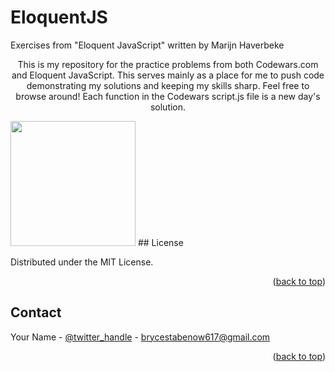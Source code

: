 # EloquentJS
Exercises from "Eloquent JavaScript" written by Marijn Haverbeke

<div id="top"></div>

  <p align="center">
    This is my repository for the practice problems from both Codewars.com and Eloquent JavaScript. This serves mainly as a place for me to push code demonstrating my solutions and keeping my skills sharp. Feel free to browse around! Each function in the Codewars script.js file is a new day's solution.
  </p>
</div>

<img src="https://eloquentjavascript.net/img/cover.jpg" height="auto" width="200px">
<!-- LICENSE -->
## License

Distributed under the MIT License.

<p align="right">(<a href="#top">back to top</a>)</p>



<!-- CONTACT -->
## Contact

Your Name - [@twitter_handle](https://twitter.com/BryceStabenow) - brycestabenow617@gmail.com

<p align="right">(<a href="#top">back to top</a>)</p>



<!-- MARKDOWN LINKS & IMAGES -->
<!-- https://www.markdownguide.org/basic-syntax/#reference-style-links -->
[contributors-shield]: https://img.shields.io/github/contributors/github_username/repo_name.svg?style=for-the-badge
[contributors-url]: https://github.com/github_username/repo_name/graphs/contributors
[forks-shield]: https://img.shields.io/github/forks/github_username/repo_name.svg?style=for-the-badge
[forks-url]: https://github.com/github_username/repo_name/network/members
[stars-shield]: https://img.shields.io/github/stars/github_username/repo_name.svg?style=for-the-badge
[stars-url]: https://github.com/github_username/repo_name/stargazers
[issues-shield]: https://img.shields.io/github/issues/github_username/repo_name.svg?style=for-the-badge
[issues-url]: https://github.com/github_username/repo_name/issues
[license-shield]: https://img.shields.io/github/license/github_username/repo_name.svg?style=for-the-badge
[license-url]: https://github.com/github_username/repo_name/blob/master/LICENSE.txt
[linkedin-shield]: https://img.shields.io/badge/-LinkedIn-black.svg?style=for-the-badge&logo=linkedin&colorB=555
[linkedin-url]: https://linkedin.com/in/linkedin_username
[product-screenshot]: images/screenshot.png
